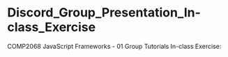 # Discord_Group_Presentation_In-class_Exercise
COMP2068 JavaScript Frameworks - 01 Group Tutorials In-class Exercise:
